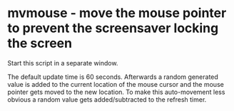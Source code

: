 # mvmouse - move the mouse pointer to prevent the screensaver locking the screen

Start this script in a separate window. 

The default update time is 60 seconds. Afterwards a random generated value is added to the current location of the mouse cursor and the mouse pointer gets moved to the new location.
To make this auto-movement less obvious a random value gets added/subtracted to the refresh timer.
